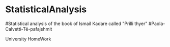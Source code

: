 # StatisticalAnalysis

#Statistical analysis of the book of Ismail Kadare called "Prilli thyer"
#Paola-Calvetti-Të-pafajshmit

University HomeWork
